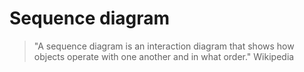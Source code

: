 # Sequence diagram

> "A sequence diagram is an interaction diagram that shows how objects operate with one another and in what order." Wikipedia 
